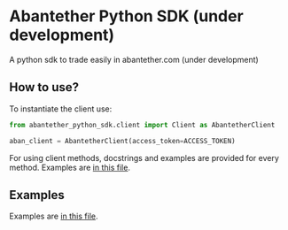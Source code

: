 # Abantether Python SDK (under development)
A python sdk to trade easily in abantether.com (under development)

## How to use?

To instantiate the client use:

```python
from abantether_python_sdk.client import Client as AbantetherClient

aban_client = AbantetherClient(access_token=ACCESS_TOKEN)
```

For using client methods, docstrings and examples are provided for every method. Examples are [in this file](./abantether/examples.py).

## Examples

Examples are [in this file](./abantether/examples.py).
